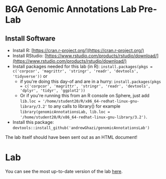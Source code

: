 # BGA Genomic Annotations Lab Pre-Lab

## Install Software

* Install R: [https://cran.r-project.org/](https://cran.r-project.org/)
* Install RStudio: [https://www.rstudio.com/products/rstudio/download/](https://www.rstudio.com/products/rstudio/download/)
* Install packages needed for this lab (in R): `install.packages(pkgs = c('corpcor', 'magrittr', 'stringr', 'readr', 'devtools', 'tidyverse'))` or 
    * if you're doing this day-of and are in a hurry: `install.packages(pkgs = c('corpcor', 'magrittr', 'stringr', 'readr', 'devtools', 'dplyr', 'tidyr', 'ggplot2'))`
    * Or if you're running this from an R console on Sphere, just add `lib.loc = '/home/student20/R/x86_64-redhat-linux-gnu-library/3.2'` to any calls to library() for example `library(genomicAnnotationsLab, lib.loc = '/home/student20/R/x86_64-redhat-linux-gnu-library/3.2')`.
* Install this package: `devtools::install_github('andrewGhazi/genomicAnnotationsLab')`

The lab itself should have been sent out as an HTML document!

# Lab

You can see the most up-to-date version of the lab [here](http://htmlpreview.github.io/?https://github.com/andrewGhazi/genomicAnnotationsLab/blob/master/bgaGenomicAnnotationsLab.html).
